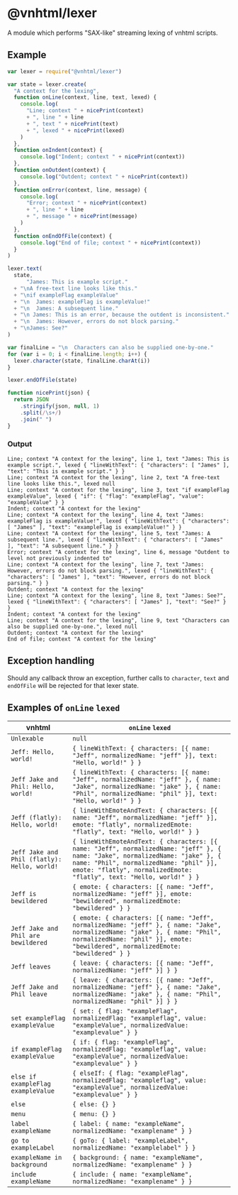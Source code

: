 # @vnhtml/lexer

A module which performs "SAX-like" streaming lexing of vnhtml scripts.

## Example

```javascript
var lexer = require("@vnhtml/lexer")

var state = lexer.create(
  "A context for the lexing",
  function onLine(context, line, text, lexed) {
    console.log(
      "Line; context " + nicePrint(context)
      + ", line " + line
      + ", text " + nicePrint(text)
      + ", lexed " + nicePrint(lexed)
    )
  },
  function onIndent(context) {
    console.log("Indent; context " + nicePrint(context))
  },
  function onOutdent(context) {
    console.log("Outdent; context " + nicePrint(context))
  },
  function onError(context, line, message) {
    console.log(
      "Error; context " + nicePrint(context)
      + ", line " + line
      + ", message " + nicePrint(message)
    )
  },
  function onEndOfFile(context) {
    console.log("End of file; context " + nicePrint(context))
  }
)

lexer.text(
  state,
      "James: This is example script."
  + "\nA free-text line looks like this."
  + "\nif exampleFlag exampleValue"
  + "\n  James: exampleFlag is exampleValue!"
  + "\n  James: A subsequent line."
  + "\n James: This is an error, because the outdent is inconsistent."
  + "\n  James: However, errors do not block parsing."
  + "\nJames: See?"
)

var finalLine = "\n  Characters can also be supplied one-by-one."
for (var i = 0; i < finalLine.length; i++) {
  lexer.character(state, finalLine.charAt(i))
}

lexer.endOfFile(state)

function nicePrint(json) {
  return JSON
    .stringify(json, null, 1)
    .split(/\s+/)
    .join(" ")
}
```

### Output

```
Line; context "A context for the lexing", line 1, text "James: This is example script.", lexed { "lineWithText": { "characters": [ "James" ], "text": "This is example script." } }
Line; context "A context for the lexing", line 2, text "A free-text line looks like this.", lexed null
Line; context "A context for the lexing", line 3, text "if exampleFlag exampleValue", lexed { "if": { "flag": "exampleFlag", "value": "exampleValue" } }
Indent; context "A context for the lexing"
Line; context "A context for the lexing", line 4, text "James: exampleFlag is exampleValue!", lexed { "lineWithText": { "characters": [ "James" ], "text": "exampleFlag is exampleValue!" } }
Line; context "A context for the lexing", line 5, text "James: A subsequent line.", lexed { "lineWithText": { "characters": [ "James" ], "text": "A subsequent line." } }
Error; context "A context for the lexing", line 6, message "Outdent to level not previously indented to"
Line; context "A context for the lexing", line 7, text "James: However, errors do not block parsing.", lexed { "lineWithText": { "characters": [ "James" ], "text": "However, errors do not block parsing." } }
Outdent; context "A context for the lexing"
Line; context "A context for the lexing", line 8, text "James: See?", lexed { "lineWithText": { "characters": [ "James" ], "text": "See?" } }
Indent; context "A context for the lexing"
Line; context "A context for the lexing", line 9, text "Characters can also be supplied one-by-one.", lexed null
Outdent; context "A context for the lexing"
End of file; context "A context for the lexing"
```

## Exception handling

Should any callback throw an exception, further calls to `character`, `text` and
`endOfFile` will be rejected for that lexer state.

## Examples of `onLine` `lexed`

| vnhtml                                       | `onLine` `lexed`                                                                                                                                                                                                                              |
|----------------------------------------------|-----------------------------------------------------------------------------------------------------------------------------------------------------------------------------------------------------------------------------------------------|
| `Unlexable`                                  | `null`                                                                                                                                                                                                                                        |
| `Jeff: Hello, world!`                        | `{ lineWithText: { characters: [{ name: "Jeff", normalizedName: "jeff" }], text: "Hello, world!" } }`                                                                                                                                         |
| `Jeff Jake and Phil: Hello, world!`          | `{ lineWithText: { characters: [{ name: "Jeff", normalizedName: "jeff" }, { name: "Jake", normalizedName: "jake" }, { name: "Phil", normalizedName: "phil" }], text: "Hello, world!" } }`                                                     |
| `Jeff (flatly): Hello, world!`               | `{ lineWithEmoteAndText: { characters: [{ name: "Jeff", normalizedName: "jeff" }], emote: "flatly", normalizedEmote: "flatly", text: "Hello, world!" } }`                                                                                     |
| `Jeff Jake and Phil (flatly): Hello, world!` | `{ lineWithEmoteAndText: { characters: [{ name: "Jeff", normalizedName: "jeff" }, { name: "Jake", normalizedName: "jake" }, { name: "Phil", normalizedName: "phil" }], emote: "flatly", normalizedEmote: "flatly", text: "Hello, world!" } }` |
| `Jeff is bewildered`                         | `{ emote: { characters: [{ name: "Jeff", normalizedName: "jeff" }], emote: "bewildered", normalizedEmote: "bewildered" } }`                                                                                                                   |
| `Jeff Jake and Phil are bewildered`          | `{ emote: { characters: [{ name: "Jeff", normalizedName: "jeff" }, { name: "Jake", normalizedName: "jake" }, { name: "Phil", normalizedName: "phil" }], emote: "bewildered", normalizedEmote: "bewildered" } }`                               |
| `Jeff leaves`                                | `{ leave: { characters: [{ name: "Jeff", normalizedName: "jeff" }] } }`                                                                                                                                                                       |
| `Jeff Jake and Phil leave`                   | `{ leave: { characters: [{ name: "Jeff", normalizedName: "jeff" }, { name: "Jake", normalizedName: "jake" }, { name: "Phil", normalizedName: "phil" }] } }`                                                                                   |
| `set exampleFlag exampleValue`               | `{ set: { flag: "exampleFlag", normalizedFlag: "exampleflag", value: "exampleValue", normalizedValue: "examplevalue" } }`                                                                                                                     |
| `if exampleFlag exampleValue`                | `{ if: { flag: "exampleFlag", normalizedFlag: "exampleflag", value: "exampleValue", normalizedValue: "examplevalue" } }`                                                                                                                      |
| `else if exampleFlag exampleValue`           | `{ elseIf: { flag: "exampleFlag", normalizedFlag: "exampleflag", value: "exampleValue", normalizedValue: "examplevalue" } }`                                                                                                                  |
| `else`                                       | `{ else: {} }`                                                                                                                                                                                                                                |
| `menu`                                       | `{ menu: {} }`                                                                                                                                                                                                                                |
| `label exampleName`                          | `{ label: { name: "exampleName", normalizedName: "examplename" } }`                                                                                                                                                                           |
| `go to exampleLabel`                         | `{ goTo: { label: "exampleLabel", normalizedName: "examplelabel" } }`                                                                                                                                                                         |
| `exampleName in background`                  | `{ background: { name: "exampleName", normalizedName: "examplename" } }`                                                                                                                                                                      |
| `include exampleName`                        | `{ include: { name: "exampleName", normalizedName: "examplename" } }`                                                                                                                                                                         |
